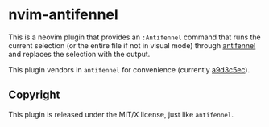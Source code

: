 # nvim-antifennel

This is a neovim plugin that provides an `:Antifennel` command that runs the current selection (or
the entire file if not in visual mode) through
[antifennel](https://git.sr.ht/~technomancy/antifennel) and replaces the selection with the output.

This plugin vendors in `antifennel` for convenience (currently
[a9d3c5ec](https://git.sr.ht/~technomancy/antifennel/commit/a9d3c5ec5de8f2ce5b77e320bbe4c98d9b8d2832)).

## Copyright

This plugin is released under the MIT/X license, just like `antifennel`.
